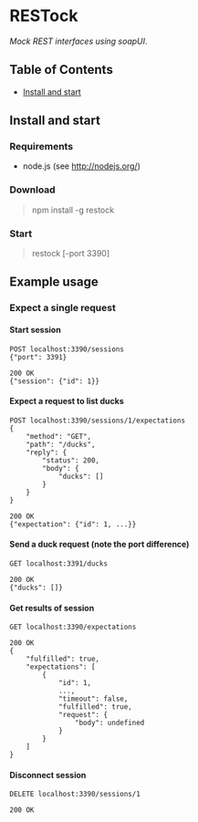 # RESTock

*Mock REST interfaces using soapUI*.

## Table of Contents

* [Install and start](#install-and-start)

## Install and start

### Requirements

* node.js (see http://nodejs.org/)

### Download

> npm install -g restock

### Start

> restock \[-port 3390\]

## Example usage

### Expect a single request

#### Start session
```
POST localhost:3390/sessions
{"port": 3391}

200 OK
{"session": {"id": 1}}
```

#### Expect a request to list ducks
```
POST localhost:3390/sessions/1/expectations
{
    "method": "GET", 
    "path": "/ducks",
    "reply": {
        "status": 200,
        "body": {
            "ducks": []
        }
    }
}

200 OK
{"expectation": {"id": 1, ...}}
```

#### Send a duck request (note the port difference)
```
GET localhost:3391/ducks

200 OK
{"ducks": []}
```

#### Get results of session
```
GET localhost:3390/expectations

200 OK
{
    "fulfilled": true,
    "expectations": [
        {
            "id": 1,
            ...,
            "timeout": false,
            "fulfilled": true,
            "request": {
                "body": undefined
            }
        }
    ]
}
```

#### Disconnect session
```
DELETE localhost:3390/sessions/1

200 OK
```

